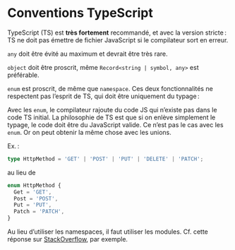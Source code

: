 # Conventions TypeScript

TypeScript (TS) est **très fortement** recommandé, et avec la version stricte : TS ne doit pas émettre de fichier JavaScript si le compilateur sort en erreur.

`any` doit être évité au maximum et devrait être très rare.

`object` doit être proscrit, même `Record<string | symbol, any>` est préférable.

`enum` est proscrit, de même que `namespace`. Ces deux fonctionnalités ne respectent pas l’esprit de TS, qui doit être uniquement du typage :

Avec les `enum`, le compilateur rajoute du code JS qui n’existe pas dans le code TS initial. La philosophie de TS est que si on enlève simplement le typage, le code doit être du JavaScript valide. Ce n’est pas le cas avec les `enum`. Or on peut obtenir la même chose avec les unions.

Ex. :

```typescript
type HttpMethod = 'GET' | 'POST' | 'PUT' | 'DELETE' | 'PATCH';
```

au lieu de

```typescript
enum HttpMethod {
  Get = 'GET',
  Post = 'POST',
  Put = 'PUT',
  Patch = 'PATCH',
}
```

Au lieu d’utiliser les namespaces, il faut utiliser les modules. Cf. cette réponse sur [StackOverflow](https://stackoverflow.com/questions/56059351/tslint-namespace-and-module-are-disallowed#56061134), par exemple.
